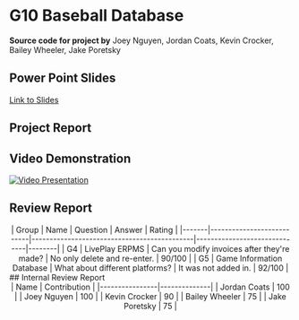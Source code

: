 # G10 Baseball Database
**Source code for project by** Joey Nguyen, Jordan Coats, Kevin Crocker, Bailey Wheeler, Jake Poretsky 

## Power Point Slides
[Link to Slides](https://github.com/josephnguyen545/Database_GUI/blob/master/project_files/Presentation%20Slides.pdf)


## Project Report


## Video Demonstration
[![Video Presentation](http://img.youtube.com/vi/9H_Iil9Ca-Y/0.jpg)](http://www.youtube.com/watch?v=9H_Iil9Ca-Y)

## Review Report
<div align="center">
| Group | Name                      | Question                                    | Answer                       | Rating |
|-------|---------------------------|---------------------------------------------|------------------------------|--------|
| G4    | LivePlay ERPMS            | Can you modify invoices after they're made? | No only delete and re-enter. | 90/100 |
| G5    | Game Information Database | What about different platforms?             | It was not added in.         | 92/100 |
</div>
## Internal Review Report
<div align="center">
| Name           | Contribution |
|----------------|--------------|
| Jordan Coats   | 100          |
| Joey Nguyen    | 100          |
| Kevin Crocker  | 90          |
| Bailey Wheeler | 75          |
| Jake Poretsky  | 75          |
</div>

